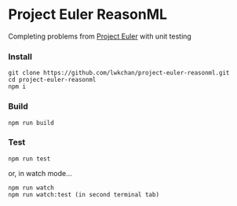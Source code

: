 # Project Euler ReasonML

Completing problems from [Project Euler](https://projecteuler.net) with unit testing

### Install

```
git clone https://github.com/lwkchan/project-euler-reasonml.git
cd project-euler-reasonml
npm i
```

### Build

```
npm run build
```

### Test

```
npm run test
```

or, in watch mode...

```
npm run watch
npm run watch:test (in second terminal tab)
```
